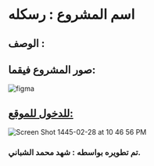 <h1> اسم المشروع : رسكله</h1>

<h2> الوصف :  </h2>

<h2>صور المشروع فيقما: 
</h2>


![figma](https://github.com/shahadM121/Raskaluh/assets/132405219/8f5a97ff-979e-40c2-87e4-56d0dc8afcc2)

<a href="https://raskaluh.netlify.app">
<h2>للدخول للموقع:
</h2>
</a>

![Screen Shot 1445-02-28 at 10 46 56 PM](https://github.com/shahadM121/Raskaluh/assets/132405219/b0f7741e-d3d3-4c62-acbc-985ab278a7eb)


<h3> تم تطويره بواسطه : شهد محمد الشباني.</h3>






